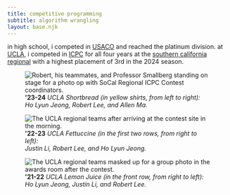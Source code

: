 ```yaml
---
title: competitive programming
subtitle: algorithm wrangling
layout: base.njk
---
```


in high school, i competed in [USACO](https://usaco.org/) and reached the platinum division. at [UCLA](https://icpc.uclaacm.com/), i competed in [ICPC](https://icpc.global/) for all four years at the [southern california regional](http://socalcontest.org/) with a highest placement of 3rd in the 2024 season.

<figure>
  <picture>
    <source type="image/webp"
      sizes="
        (max-width: 1000px) 1000px,
        (max-width: 1500px) 1500px,
        100vw"
      srcset="
        /assets/img/icpc/2024-1000w.webp 1000w,
        /assets/img/icpc/2024-1500w.webp 1500w,
        /assets/img/icpc/2024.webp 3000w"
    >
    <img
      sizes="
        (max-width: 1000px) 1000px,
        (max-width: 1500px) 1500px,
        100vw"
      srcset="
        /assets/img/icpc/2024-1000w.jpg 1000w,
        /assets/img/icpc/2024-1500w.jpg 1500w,
        /assets/img/icpc/2024.jpg 3000w"
      src="/assets/img/icpc/2024.jpg"
      alt="Robert, his teammates, and Professor Smallberg standing on stage for a photo op with SoCal Regional ICPC Contest coordinators."
    >
  </picture>
  <figcaption>
    <b>'23-24</b>
    <i>
      UCLA Shortbread (in yellow shirts, from left to right):
      <br>
      Ho Lyun Jeong, Robert Lee, and Allen Ma.
    </i>
  </figcaption>
</figure>

<figure>
  <picture>
    <source type="image/webp"
      sizes="
        (max-width: 1000px) 1000px,
        (max-width: 1500px) 1500px,
        100vw"
      srcset="
        /assets/img/icpc/2023-1000w.webp 1000w,
        /assets/img/icpc/2023-1500w.webp 1500w,
        /assets/img/icpc/2023.webp 3333w"
    >
    <img
      sizes="
        (max-width: 1000px) 1000px,
        (max-width: 1500px) 1500px,
        100vw"
      srcset="
        /assets/img/icpc/2023-1000w.jpg 1000w,
        /assets/img/icpc/2023-1500w.jpg 1500w,
        /assets/img/icpc/2023.jpg 3000w"
      src="/assets/img/icpc/2023.jpg"
      alt="The UCLA regional teams after arriving at the contest site in the morning."
    >
  </picture>
  <figcaption>
    <b>'22-23</b>
    <i>
      UCLA Fettuccine (in the first two rows, from right to left):
      <br>
      Justin Li, Robert Lee, and Ho Lyun Jeong.
    </i>
  </figcaption>
</figure>

<figure>
  <picture>
    <source type="image/webp"
      sizes="
        (max-width: 1000px) 1000px,
        100vw"
      srcset="
        /assets/img/icpc/2022-1000w.webp 1000w,
        /assets/img/icpc/2022.webp 1170w"
    >
    <img
      sizes="
        (max-width: 1000px) 1000px,
        100vw"
      srcset="
        /assets/img/icpc/2022-1000w.jpg 1000w,
        /assets/img/icpc/2022.jpg 1170w"
      src="/assets/img/icpc/2022.jpg"
      alt="The UCLA regional teams masked up for a group photo in the awards room after the contest."
    >
  </picture>
  <figcaption>
    <b>'21-22</b>
    <i>
      UCLA Lemon Juice (in the front row, from right to left):
      <br>
      Ho Lyun Jeong, Justin Li, and Robert Lee.
    </i>
  </figcaption>
</figure>